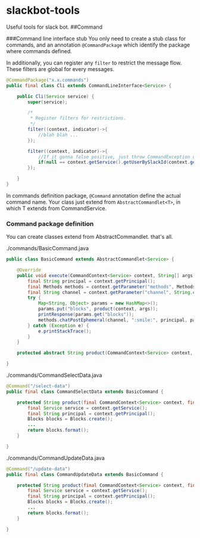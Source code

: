 # slackbot-tools
Useful tools for slack bot.
##Command

###Command line interface stub
You only need to create a stub class for commands, and an annotation `@CommandPackage` which identify the package where commands defined.

In additionally, you can register any `filter` to restrict the message flow. These filters are global for every messages.
```java
@CommandPackage("x.x.commands")
public final class Cli extends CommandLineInterface<Service> {

    public Cli(Service service) {
        super(service);

        /*
         * Register filters for restrictions.
         */
        filter((context, indicator)->{
            //blah blah ...
        });

        filter((context, indicator)->{
            //If it gonna false positive, just throw CommandException or its subclass.
            if(null == context.getService().getUserBySlackId(context.getService().getPrincipal())) throw new AccessDeniedException("You cannot access!");
        });

    }
}
```
In commands definition package, `@Command` annotation define the actual command name. Your class just extend from `AbstractCommandlet<T>`, in which T extends from CommandService.

### Command package definition
You can create classes extend from AbstractCommandlet. that's all.

./commands/BasicCommand.java
```java
public class BasicCommand extends AbstractCommandlet<Service> {

    @Override
    public void execute(CommandContext<Service> context, String[] args) throws CommandException {
        final String principal = context.getPrincipal();
        final Methods methods = context.getParameter("methods", Methods.class);
        final String channel = context.getParameter("channel", String.class);
        try {
            Map<String, Object> params = new HashMap<>();
            params.put("blocks", product(context, args));
            printResponse(params.get("blocks"));
            methods.chatPostEphemeral(channel, ":smile:", principal, params, null);
        } catch (Exception e) {
            e.printStackTrace();
        }
    }

    protected abstract String product(CommandContext<Service> context, String[] args) throws CommandException;

}
```
./commands/CommandSelectData.java
```java
@Command("/select-data")
public final class CommandSelectData extends BasicCommand {

    protected String product(final CommandContext<Service> context, final String[] args) throws CommandException{
        final Service service = context.getService();
        final String principal = context.getPrincipal();
        Blocks blocks = Blocks.create();
        ...
        return blocks.format();
    }

}
```
./commands/CommandUpdateData.java
```java
@Command("/update-data")
public final class CommandUpdateData extends BasicCommand {

    protected String product(final CommandContext<Service> context, final String[] args) throws CommandException{
        final Service service = context.getService();
        final String principal = context.getPrincipal();
        Blocks blocks = Blocks.create();
        ...
        return blocks.format();
    }

}
```